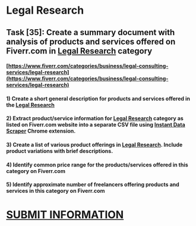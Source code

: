 # Legal Research
## Task [35]: Create a summary document with analysis of products and services offered on Fiverr.com in [Legal Research](https://www.fiverr.com/categories/business/legal-consulting-services/legal-research) category
#### [https://www.fiverr.com/categories/business/legal-consulting-services/legal-research](https://www.fiverr.com/categories/business/legal-consulting-services/legal-research)
#### 1) Create a short general description for products and services offered in the [Legal Research](https://www.fiverr.com/categories/business/legal-consulting-services/legal-research)
#### 2) Extract product/service information for [Legal Research](https://www.fiverr.com/categories/business/legal-consulting-services/legal-research) category as listed on Fiverr.com website into a separate CSV file using [Instant Data Scraper](https://chrome.google.com/webstore/detail/instant-data-scraper/ofaokhiedipichpaobibbnahnkdoiiah) Chrome extension.
#### 3) Create a list of various product offerings in [Legal Research](https://www.fiverr.com/categories/business/legal-consulting-services/legal-research). Include product variations with brief descriptions.
#### 4) Identify common price range for the products/services offered in this category on Fiverr.com
#### 5) Identify approximate number of freelancers offering products and services in this category on Fiverr.com

# [SUBMIT INFORMATION](https://forms.office.com/r/8AEKjkLxKG)
